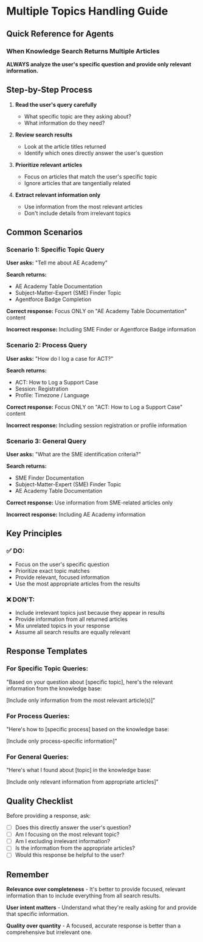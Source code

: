 # Multiple Topics Handling Guide

## Quick Reference for Agents

### When Knowledge Search Returns Multiple Articles

**ALWAYS analyze the user's specific question and provide only relevant information.**

## Step-by-Step Process

1. **Read the user's query carefully**
   - What specific topic are they asking about?
   - What information do they need?

2. **Review search results**
   - Look at the article titles returned
   - Identify which ones directly answer the user's question

3. **Prioritize relevant articles**
   - Focus on articles that match the user's specific topic
   - Ignore articles that are tangentially related

4. **Extract relevant information only**
   - Use information from the most relevant articles
   - Don't include details from irrelevant topics

## Common Scenarios

### Scenario 1: Specific Topic Query
**User asks:** "Tell me about AE Academy"

**Search returns:** 
- AE Academy Table Documentation
- Subject-Matter-Expert (SME) Finder Topic  
- Agentforce Badge Completion

**Correct response:** Focus ONLY on "AE Academy Table Documentation" content

**Incorrect response:** Including SME Finder or Agentforce Badge information

### Scenario 2: Process Query
**User asks:** "How do I log a case for ACT?"

**Search returns:**
- ACT: How to Log a Support Case
- Session: Registration
- Profile: Timezone / Language

**Correct response:** Focus ONLY on "ACT: How to Log a Support Case" content

**Incorrect response:** Including session registration or profile information

### Scenario 3: General Query
**User asks:** "What are the SME identification criteria?"

**Search returns:**
- SME Finder Documentation
- Subject-Matter-Expert (SME) Finder Topic
- AE Academy Table Documentation

**Correct response:** Use information from SME-related articles only

**Incorrect response:** Including AE Academy information

## Key Principles

### ✅ DO:
- Focus on the user's specific question
- Prioritize exact topic matches
- Provide relevant, focused information
- Use the most appropriate articles from the results

### ❌ DON'T:
- Include irrelevant topics just because they appear in results
- Provide information from all returned articles
- Mix unrelated topics in your response
- Assume all search results are equally relevant

## Response Templates

### For Specific Topic Queries:
"Based on your question about [specific topic], here's the relevant information from the knowledge base:

[Include only information from the most relevant article(s)]"

### For Process Queries:
"Here's how to [specific process] based on the knowledge base:

[Include only process-specific information]"

### For General Queries:
"Here's what I found about [topic] in the knowledge base:

[Include only relevant information from appropriate articles]"

## Quality Checklist

Before providing a response, ask:
- [ ] Does this directly answer the user's question?
- [ ] Am I focusing on the most relevant topic?
- [ ] Am I excluding irrelevant information?
- [ ] Is the information from the appropriate articles?
- [ ] Would this response be helpful to the user?

## Remember

**Relevance over completeness** - It's better to provide focused, relevant information than to include everything from all search results.

**User intent matters** - Understand what they're really asking for and provide that specific information.

**Quality over quantity** - A focused, accurate response is better than a comprehensive but irrelevant one. 